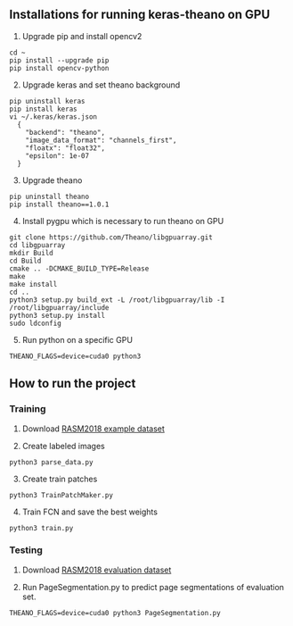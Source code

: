 ## Installations for running keras-theano on GPU
1. Upgrade pip and install opencv2
```
cd ~
pip install --upgrade pip
pip install opencv-python
```
2. Upgrade keras and set theano background
```
pip uninstall keras
pip install keras
vi ~/.keras/keras.json
  {
    "backend": "theano",
    "image_data_format": "channels_first",
    "floatx": "float32",
    "epsilon": 1e-07
  }
```
3. Upgrade theano
```
pip uninstall theano
pip install theano==1.0.1
```
4. Install pygpu which is necessary to run theano on GPU
```
git clone https://github.com/Theano/libgpuarray.git
cd libgpuarray
mkdir Build
cd Build
cmake .. -DCMAKE_BUILD_TYPE=Release
make
make install
cd ..
python3 setup.py build_ext -L /root/libgpuarray/lib -I /root/libgpuarray/include
python3 setup.py install
sudo ldconfig
```
5. Run python on a specific GPU
```
THEANO_FLAGS=device=cuda0 python3
```

## How to run the project
### Training
1. Download [RASM2018 example dataset](https://www.dropbox.com/s/j4348fx4k7ow4zh/RASM2018_Example_Set.zip?dl=0)

2. Create labeled images
```
python3 parse_data.py
```
3. Create train patches
```
python3 TrainPatchMaker.py
```
4. Train FCN and save the best weights
```
python3 train.py
```
### Testing
1. Download [RASM2018 evaluation dataset](https://www.primaresearch.org/RASM2018/)

2. Run PageSegmentation.py to predict page segmentations of evaluation set.
```
THEANO_FLAGS=device=cuda0 python3 PageSegmentation.py
```
